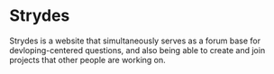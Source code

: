 # Strydes
Strydes is a website that simultaneously serves as a forum base for devloping-centered questions, and also being able to create and join projects that other people are working on.